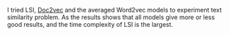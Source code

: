 I tried LSI, [Doc2vec](https://cs.stanford.edu/~quocle/paragraph_vector.pdf) and the averaged Word2vec models to experiment text similarity problem. As the results shows that all models give more or less good results, and the time complexity of LSI is the largest. 

